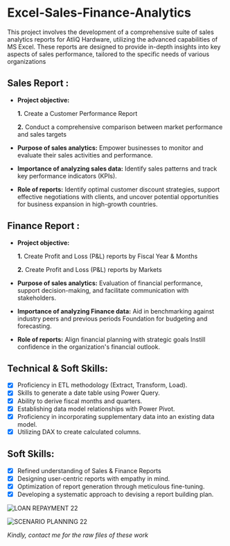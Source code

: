 # Excel-Sales-Finance-Analytics
This project involves the development of a comprehensive suite of sales analytics reports for AtliQ Hardware, utilizing the advanced capabilities of MS Excel. These reports are designed to provide in-depth insights into key aspects of sales performance, tailored to the specific needs of various organizations
## Sales Report :

- **Project objective:** 

    **1.** Create a Customer Performance Report 

    **2.** Conduct a comprehensive comparison between market performance and sales targets 

- **Purpose of sales analytics:** Empower businesses to monitor and evaluate their sales activities and performance.

- **Importance of analyzing sales data:** Identify sales patterns and track key performance indicators (KPIs).

- **Role of reports:** Identify optimal customer discount strategies, support effective negotiations with clients, and uncover potential opportunities for business expansion in high-growth countries.


## Finance Report :

- **Project objective:** 

    **1.** Create Profit and Loss (P&L) reports by Fiscal Year & Months

   **2.** Create Profit and Loss (P&L) reports by Markets

- **Purpose of sales analytics:** Evaluation of financial performance, support decision-making, and facilitate communication with stakeholders.

- **Importance of analyzing Finance data:** Aid in benchmarking against industry peers and previous periods Foundation for budgeting and forecasting.

- **Role of reports:** Align financial planning with strategic goals Instill confidence in the organization's financial outlook.


## Technical & Soft Skills:
- [x]	Proficiency in ETL methodology (Extract, Transform, Load).
- [x]	Skills to generate a date table using Power Query.
- [x]	Ability to derive fiscal months and quarters.
- [x]	Establishing data model relationships with Power Pivot.
- [x]	Proficiency in incorporating supplementary data into an existing data model.
- [x]	Utilizing DAX to create calculated columns.

## Soft Skills:
- [x]	Refined understanding of Sales & Finance Reports
- [x]	Designing user-centric reports with empathy in mind.
- [x]	Optimization of report generation through meticulous fine-tuning.
- [x]	Developing a systematic approach to devising a report building plan.

![LOAN REPAYMENT 22](https://github.com/user-attachments/assets/49a7f29a-2eea-4cc3-b1b4-9e7deeb2798a)

![SCENARIO PLANNING 22](https://github.com/user-attachments/assets/fb83c333-0b3f-4e1b-890d-214cf03de58c)

*Kindly, contact me for the raw files of these work*
